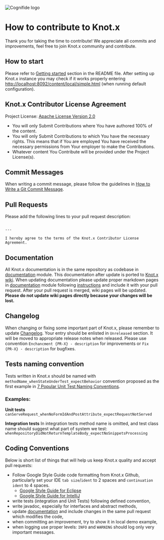 ![Cognifide logo](http://cognifide.github.io/images/cognifide-logo.png)

# How to contribute to Knot.x
Thank you for taking the time to contribute!
We appreciate all commits and improvements, feel free to join Knot.x community and contribute.

## How to start
Please refer to [Getting started](https://github.com/Cognifide/knotx#getting-started) section in the README file.
After setting up Knot.x instance you may check if it works properly entering [http://localhost:8092/content/local/simple.html](http://localhost:8092/content/local/simple.html) (when running default configuration).

## Knot.x Contributor License Agreement
Project License: [Apache License Version 2.0](https://github.com/Cognifide/knotx/blob/master/LICENSE)
- You will only Submit Contributions where You have authored 100% of the content.
- You will only Submit Contributions to which You have the necessary rights. This means that if You are employed You have received the necessary permissions from Your employer to make the Contributions.
- Whatever content You Contribute will be provided under the Project License(s).

## Commit Messages
When writing a commit message, please follow the guidelines in [How to Write a Git Commit Message](http://chris.beams.io/posts/git-commit/).

## Pull Requests
Please add the following lines to your pull request description:

```

---

I hereby agree to the terms of the Knot.x Contributor License Agreement.
```

## Documentation
All Knot.x documentation is in the same repository as codebase in [documentation](https://github.com/Cognifide/knotx/tree/master/documentation) module.
This documentation after update is ported to [Knot.x wiki](https://github.com/Cognifide/knotx/wiki).
When updating documentation please update proper markdown pages in [documentation](https://github.com/Cognifide/knotx/tree/master/documentation) module following [instructions](https://github.com/Cognifide/knotx/blob/master/documentation/README.md) and include it with your pull request.
After your pull request is merged, wiki pages will be updated. **Please do not update wiki pages directly because your changes will be lost.**

## Changelog
When changing or fixing some important part of Knot.x, please remember to update [Changelog](https://github.com/Cognifide/knotx/blob/master/CHANGELOG.md).
Your entry should be enlisted in `Unreleased` section. It will be moved to appropriate release notes when released.
Please use convention `Enchancment {PR-X} - description` for improvements or `Fix {PR-X} - description` for bugfixes.

## Tests naming convention
Tests written in Knot.x should be named with `methodName_whenStateUnderTest_expectBehavior` convention proposed as the first example in [7 Popular Unit Test Naming Conventions](https://dzone.com/articles/7-popular-unit-test-naming).

### Examples:
**Unit tests**
`canServeRequest_whenNoFormIdAndPostAttribute_expectRequestNotServed`

**Integration tests**
In integration tests method name is omitted, and test class name should suggest what part of system we test:
`whenRepositoryDidNotReturnTemplateBody_expectNoSnippetsProcessing`

## Coding Conventions
Below is short list of things that will help us keep Knot.x quality and accept pull requests:
- Follow Google Style Guide code formatting from Knot.x Github, particularly set your IDE `tab size`/`ident` to 2 spaces and `continuation ident` to 4 spaces.
  - [Google Style Guide for Eclipse](https://github.com/Cognifide/knotx/tree/master/eclipse-java-google-style.xml) 
  - [Google Style Guide for IntelliJ](https://github.com/Cognifide/knotx/tree/master/intellij-java-google-style.xml)
- write tests (integration and Unit Tests) following defined convention,
- write javadoc, especially for interfaces and abstract methods,
- update [documentation](https://github.com/Cognifide/knotx/tree/master/documentation) and include changes in the same pull request which modifies the code,
- when committing an improvement, try to show it in local demo example,
- when logging use proper levels: `INFO` and `WARNING` should log only very important messages. 
